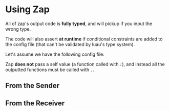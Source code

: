 # Using Zap

All of zap's output code is **fully typed**, and will pickup if you input the wrong type.

The code will also assert **at runtime** if conditional constraints are added to the config file (that can't be validated by luau's type system).

Let's assume we have the following config file:

<script setup lang="ts">
const configFile = `event RoundReady = {
    from: Client,
    type: Reliable,
    call: SingleSync,
    data: bool
}`

const senderExample = `local zap = require(path.to.network.client)
local isReady = true

zap.Foo.Fire(isReady)`

const receiverExample = `local zap = require(path.to.network.server)

zap.Foo.SetCallback(function(player, isReady)
    print(player.Name, isReady)
end)`
</script>

<CodeBlock :code='configFile' />

Zap __does not__ pass a self value (a function called with `:`), and instead all the outputted functions must be called with `.`.

## From the Sender

<CodeBlock lang="lua" :code="senderExample" />

## From the Receiver

<CodeBlock lang="lua" :code="receiverExample" />

